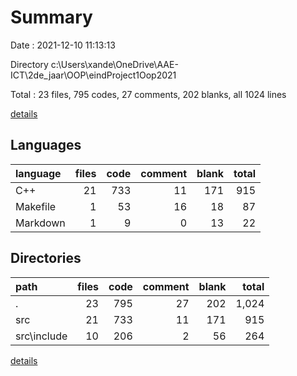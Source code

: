 # Summary

Date : 2021-12-10 11:13:13

Directory c:\Users\xande\OneDrive\AAE-ICT\2de_jaar\OOP\eindProject1Oop2021

Total : 23 files,  795 codes, 27 comments, 202 blanks, all 1024 lines

[details](details.md)

## Languages
| language | files | code | comment | blank | total |
| :--- | ---: | ---: | ---: | ---: | ---: |
| C++ | 21 | 733 | 11 | 171 | 915 |
| Makefile | 1 | 53 | 16 | 18 | 87 |
| Markdown | 1 | 9 | 0 | 13 | 22 |

## Directories
| path | files | code | comment | blank | total |
| :--- | ---: | ---: | ---: | ---: | ---: |
| . | 23 | 795 | 27 | 202 | 1,024 |
| src | 21 | 733 | 11 | 171 | 915 |
| src\include | 10 | 206 | 2 | 56 | 264 |

[details](details.md)